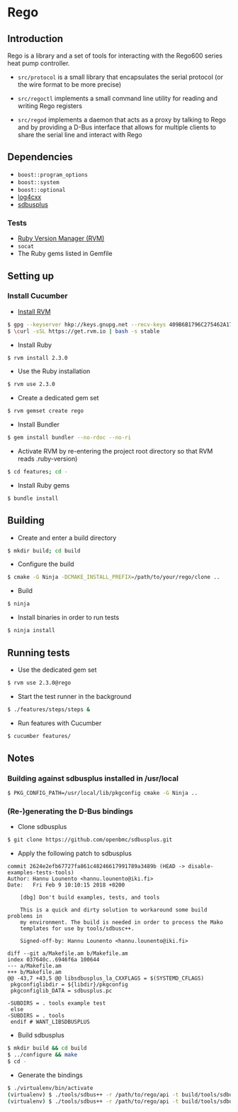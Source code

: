 # Rego

## Introduction

Rego is a library and a set of tools for interacting with the Rego600 series
heat pump controller.

* `src/protocol` is a small library that encapsulates the serial protocol (or the
  wire format to be more precise)

* `src/regoctl` implements a small command line utility for reading and writing
  Rego registers

* `src/regod` implements a daemon that acts as a proxy by talking to Rego and by
  providing a D-Bus interface that allows for multiple clients to share the
  serial line and interact with Rego


## Dependencies

* `boost::program_options`
* `boost::system`
* `boost::optional`
* [log4cxx](https://logging.apache.org/log4cxx/index.html)
* [sdbusplus](https://github.com/openbmc/sdbusplus)


### Tests

* [Ruby Version Manager (RVM)](https://rvm.io/)
* `socat`
* The Ruby gems listed in Gemfile


## Setting up

### Install Cucumber

* [Install RVM](https://rvm.io/rvm/install)

```bash
$ gpg --keyserver hkp://keys.gnupg.net --recv-keys 409B6B1796C275462A1703113804BB82D39DC0E3 7D2BAF1CF37B13E2069D6956105BD0E739499BDB
$ \curl -sSL https://get.rvm.io | bash -s stable
```

* Install Ruby

```bash
$ rvm install 2.3.0
```

* Use the Ruby installation

```bash
$ rvm use 2.3.0
```

* Create a dedicated gem set

```bash
$ rvm gemset create rego
```

* Install Bundler

```bash
$ gem install bundler --no-rdoc --no-ri
```

* Activate RVM by re-entering the project root directory so that RVM reads
  .ruby-version)

```bash
$ cd features; cd -
```

* Install Ruby gems

```bash
$ bundle install
```


## Building

* Create and enter a build directory

```bash
$ mkdir build; cd build
```

* Configure the build

```bash
$ cmake -G Ninja -DCMAKE_INSTALL_PREFIX=/path/to/your/rego/clone ..
```

* Build

```bash
$ ninja
```

* Install binaries in order to run tests

```bash
$ ninja install
```


## Running tests

* Use the dedicated gem set

```bash
$ rvm use 2.3.0@rego
```

* Start the test runner in the background

```bash
$ ./features/steps/steps &
```

* Run features with Cucumber

```bash
$ cucumber features/
```


## Notes

### Building against sdbusplus installed in /usr/local

```bash
$ PKG_CONFIG_PATH=/usr/local/lib/pkgconfig cmake -G Ninja ..
```


### (Re-)generating the D-Bus bindings

* Clone sdbusplus

```bash
$ git clone https://github.com/openbmc/sdbusplus.git
```


* Apply the following patch to sdbusplus

```
commit 2624e2efb67727fa861c48246617991789a3489b (HEAD -> disable-examples-tests-tools)
Author: Hannu Lounento <hannu.lounento@iki.fi>
Date:   Fri Feb 9 10:10:15 2018 +0200

    [dbg] Don't build examples, tests, and tools
    
    This is a quick and dirty solution to workaround some build problems in
    my environment. The build is needed in order to process the Mako
    templates for use by tools/sdbusc++.
    
    Signed-off-by: Hannu Lounento <hannu.lounento@iki.fi>

diff --git a/Makefile.am b/Makefile.am
index 037640c..6946f6a 100644
--- a/Makefile.am
+++ b/Makefile.am
@@ -43,7 +43,5 @@ libsdbusplus_la_CXXFLAGS = $(SYSTEMD_CFLAGS)
 pkgconfiglibdir = ${libdir}/pkgconfig
 pkgconfiglib_DATA = sdbusplus.pc
 
-SUBDIRS = . tools example test
 else
-SUBDIRS = . tools
 endif # WANT_LIBSDBUSPLUS
```


* Build sdbusplus

```bash
$ mkdir build && cd build
$ ../configure && make
$ cd -
```

* Generate the bindings

```bash
$ ./virtualenv/bin/activate
(virtualenv) $ ./tools/sdbus++ -r /path/to/rego/api -t build/tools/sdbusplus/templates interface server-header fi.iki.halo.Rego1.Sensors > /path/to/rego/src/regod/fi/iki/halo/Rego1/Sensors/server.hpp
(virtualenv) $ ./tools/sdbus++ -r /path/to/rego/api -t build/tools/sdbusplus/templates interface server-cpp fi.iki.halo.Rego1.Sensors > /path/to/rego/src/regod/fi/iki/halo/Rego1/Sensors/server.cpp
```
